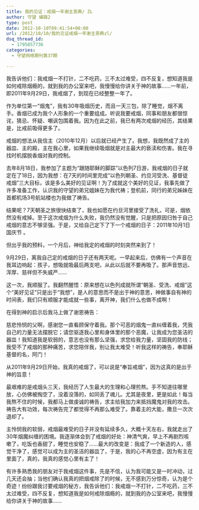 ```yaml
---
title: 我的见证：戒烟一年谢主恩典/ ZL
author: 守望 编辑2
type: post
date: 2012-10-10T09:41:54+00:00
url: /2012/10/10/我的见证戒烟一年谢主恩典zl/
dsq_thread_id:
  - 1795857736
categories:
  - 守望网络期刊第37期

---
```

我告诉他们：我戒烟一不打针，二不吃药，三不太过难受，四不反复，想知道我是如何戒除烟瘾的，就到我的办公室来吧，我慢慢给你讲关于神的故事……<!--more-->一年前，即2011年9月29日，我戒烟了，到现在已经整整一年了。

作为单位第一“烟鬼”，我有30年吸烟历史，而且一天三包，除了睡觉，烟不离手。香烟已成为我个人形象的一个重要组成。听说我要戒烟，同事和朋友都很惊诧，猜忌、怀疑、嘲讽包围着我。因为在此之前，我已有两次戒烟的经历，其结果是，比戒前吸得更多了。

戒烟的想法从我信主（2010年12月）以后就已经产生了。我想，我既然成了主的器皿、主的殿，主在我心里，如果我继续吸烟就是对主最大的亵渎和伤害。我在寻找时机摆脱香烟对我的控制。

去年8月18日，我参加了主题为“跟随耶稣的脚踪”以色列7日游，我戒烟的日子就定在了18日，因为我想：在7天的时间里完成“以色列朝圣、约旦河受洗、基督徒戒烟”三大目标，该是多么美好的见证啊！为了成就这个美好的见证，我事先做了许多准备工作，认识我的守望的弟兄姐妹在为我代祷；登机前，同行的弟兄姊妹在首都机场3号航站楼也为我做了祷告。

结果呢？7天朝圣之旅很快结束了，我也如愿在约旦河里接受了洗礼，可是，烟依然没有戒掉。至于这次戒烟为什么失败，我仍然没有觉醒，只是把原因归咎于自己戒烟的意志不够坚强。于是，又给自己定下了下一个戒烟的日子：2011年10月1日国庆节 。

但出乎我的预料，一个月后，神给我定的戒烟的时刻突然来到了！

9月29日，离我自己定的戒烟的日子还有两天呢。一早起来后，仿佛有一个声音在我耳边响起：孩子，想吸就吸最后两支吧，从此以后就不要再吸了。那声音悠远、浑厚、慈祥但不失威严……

这一次，我顺服了。我翻然醒悟：原来想在以色列成就所谓“朝圣、受洗、戒烟”这个“美好见证”只是出于“我想”，是人的意思而不是出于神的意思，神做事自有神的时间表，我们只有顺服才能成就一些事，离开神，我们什么也做不成啊！

在得到神的启示后我马上做了谢恩祷告：

慈悲怜悯的父啊，感谢您一直看顾保守着我。那个可恶的烟鬼一直纠缠着我，凭我自己的力量无法摆脱它；请您驱逐我心里和身体里的那个恶魔，让我成为您圣洁的器皿！我知道我是软弱的，意志也没有那么坚强，求您给我力量，坚固我的防线；我受不了戒烟的那种痛苦，求您陪伴我，别让我太难受！听我这样的祷告，奉耶稣基督的名，阿门！

从2011年9月29日开始，我真的戒烟了，可以说是“奉旨戒烟”，因为这真的是出于神的旨意！

最艰难的是戒烟头三天，我经历了人生最大的生理和心理煎熬。手不知道往哪里放，心仿佛被掏空了，没着没落的，如同丢了魂儿。尤其是夜里，更是如此！每当我熬不住的时候，我都马上做虔诚的祷告，求主给我加力来抵挡魔鬼对我的攻击。祷告大有功效，每次祷告完了都觉得不再那么难受了。靠着主的大能，撒旦一次次退却了。

主怜悯我的软弱，戒烟最难受的日子并没有延续多久，大概十天左右，我就走出了30年烟魔纠缠的困境。我逐渐体会到了戒烟的好处：神清气爽，早上不再剧烈咳嗽了，吃饭也香甜了，睡觉也安稳了……最大的改变是：我成了一个新造的人，感觉干净了，感觉可以成为主的圣洁的器皿了，于是，我的心不再空虚，因为有主在里面了，真的，我真的感觉心里有主了！

有许多熟悉我的朋友对于我戒烟这件事，先是不信，认为我可能又是一时冲动，过几天还会抽；当他们确认我真的把烟戒除了的时候，无不感到万分惊奇，认为是个奇迹！纷纷跟我讨要戒烟的秘方，我告诉他们：我戒烟一不打针，二不吃药，三不太过难受，四不反复，想知道我是如何戒除烟瘾的，就到我的办公室来吧，我慢慢给你讲关于神的故事……